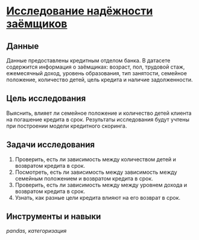 # [Исследование надёжности заёмщиков](https://github.com/polina-mokretsova/portfolio/blob/main/credit_analysis/credit_analysis.ipynb)

## Данные 
Данные предоставлены кредитным отделом банка. В датасете содержится информация о заёмщиках: возраст, пол, трудовой стаж, ежемесячный доход, уровень образования, тип занятости, семейное положение, количество детей, цель кредита и наличие задолженности. 

## Цель исследования
Выяснить, влияет ли семейное положение и количество детей клиента на погашение кредита в срок. Результаты исследования будут учтены при построении модели кредитного скоринга.

## Задачи исследования
1. Проверить, есть ли зависимость между количеством детей и возвратом кредита в срок.
2. Посмотреть, есть ли зависимость между зависимость между семейным положением и возвратом кредита в срок.
3. Проверить, есть ли зависимость между между уровнем дохода и возвратом кредита в срок.
4. Узнать, как разные цели кредита влияют на его возврат в срок.

## Инструменты и навыки
*pandas, категоризация*
